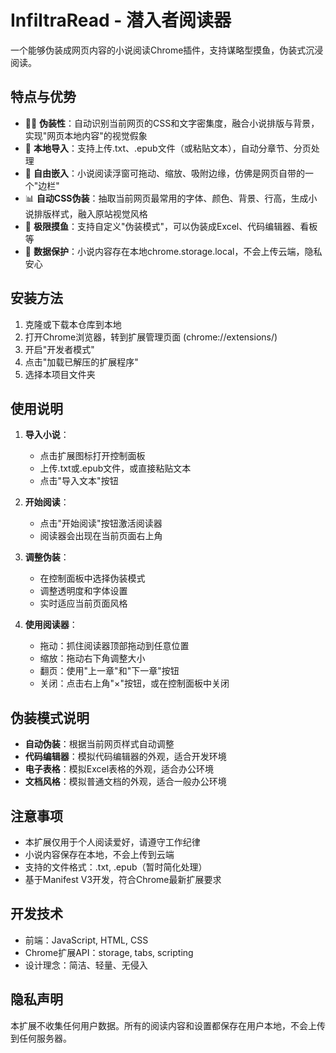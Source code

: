 # InfiltraRead - 潜入者阅读器

一个能够伪装成网页内容的小说阅读Chrome插件，支持谋略型摸鱼，伪装式沉浸阅读。

## 特点与优势

- 🕵️‍♀️ **伪装性**：自动识别当前网页的CSS和文字密集度，融合小说排版与背景，实现"网页本地内容"的视觉假象
- 📂 **本地导入**：支持上传.txt、.epub文件（或粘贴文本），自动分章节、分页处理
- 📎 **自由嵌入**：小说阅读浮窗可拖动、缩放、吸附边缘，仿佛是网页自带的一个"边栏"
- 📊 **自动CSS伪装**：抽取当前网页最常用的字体、颜色、背景、行高，生成小说排版样式，融入原站视觉风格
- 🧩 **极限摸鱼**：支持自定义"伪装模式"，可以伪装成Excel、代码编辑器、看板等
- 💾 **数据保护**：小说内容存在本地chrome.storage.local，不会上传云端，隐私安心

## 安装方法

1. 克隆或下载本仓库到本地
2. 打开Chrome浏览器，转到扩展管理页面 (chrome://extensions/)
3. 开启"开发者模式"
4. 点击"加载已解压的扩展程序"
5. 选择本项目文件夹

## 使用说明

1. **导入小说**：
   - 点击扩展图标打开控制面板
   - 上传.txt或.epub文件，或直接粘贴文本
   - 点击"导入文本"按钮

2. **开始阅读**：
   - 点击"开始阅读"按钮激活阅读器
   - 阅读器会出现在当前页面右上角

3. **调整伪装**：
   - 在控制面板中选择伪装模式
   - 调整透明度和字体设置
   - 实时适应当前页面风格

4. **使用阅读器**：
   - 拖动：抓住阅读器顶部拖动到任意位置
   - 缩放：拖动右下角调整大小
   - 翻页：使用"上一章"和"下一章"按钮
   - 关闭：点击右上角"×"按钮，或在控制面板中关闭

## 伪装模式说明

- **自动伪装**：根据当前网页样式自动调整
- **代码编辑器**：模拟代码编辑器的外观，适合开发环境
- **电子表格**：模拟Excel表格的外观，适合办公环境
- **文档风格**：模拟普通文档的外观，适合一般办公环境

## 注意事项

- 本扩展仅用于个人阅读爱好，请遵守工作纪律
- 小说内容保存在本地，不会上传到云端
- 支持的文件格式：.txt, .epub（暂时简化处理）
- 基于Manifest V3开发，符合Chrome最新扩展要求

## 开发技术

- 前端：JavaScript, HTML, CSS
- Chrome扩展API：storage, tabs, scripting
- 设计理念：简洁、轻量、无侵入

## 隐私声明

本扩展不收集任何用户数据。所有的阅读内容和设置都保存在用户本地，不会上传到任何服务器。 
